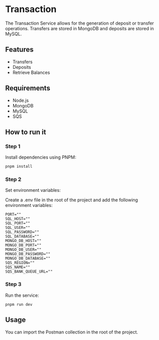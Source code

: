 # Transaction

The Transaction Service allows for the generation of deposit or transfer operations. Transfers are stored in MongoDB and deposits are stored in MySQL.

## Features

- Transfers
- Deposits
- Retrieve Balances

## Requirements

- Node.js
- MongoDB
- MySQL
- SQS

## How to run it

### Step 1

Install dependencies using PNPM:

```bash
pnpm install
```

### Step 2

Set environment variables:

Create a .env file in the root of the project and add the following environment variables:

```
PORT=""
SQL_HOST=""
SQL_PORT=""
SQL_USER=""
SQL_PASSWORD=""
SQL_DATABASE=""
MONGO_DB_HOST=""
MONGO_DB_PORT=""
MONGO_DB_USER=""
MONGO_DB_PASSWORD=""
MONGO_DB_DATABASE=""
SQS_REGION=""
SQS_NAME=""
SQS_BANK_QUEUE_URL=""
```

### Step 3

Run the service:

```
pnpm run dev
```

## Usage

You can import the Postman collection in the root of the project.
